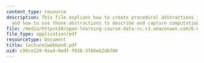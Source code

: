 ```yaml
---
content_type: resource
description: This file explians how to create procedural abstractions in a language,
  and how to use those abstractions to describe and capture computational processes.
file: /media/https%3A/open-learning-course-data-rc.s3.amazonaws.com/6-001-structure-and-interpretation-of-computer-programs-spring-2005/c90ce1299aa99edff0283f60eb2d6786_lecture2webhand.pdf
file_type: application/pdf
resourcetype: Document
title: lecture2webhand.pdf
uid: c90ce129-9aa9-9edf-f028-3f60eb2d6786
---
```

